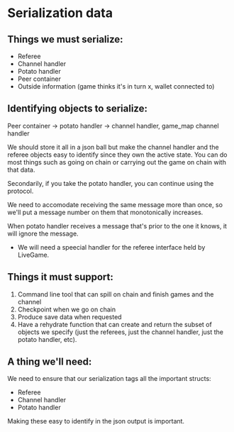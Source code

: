 Serialization data
====

Things we must serialize:
---

- Referee
- Channel handler
- Potato handler
- Peer container
- Outside information (game thinks it's in turn x, wallet connected to)

Identifying objects to serialize:
---
Peer container -> potato handler -> channel handler, game_map
channel handler

We should store it all in a json ball but make the channel handler and the referee
objects easy to identify since they own the active state.  You can do most things
such as going on chain or carrying out the game on chain with that data.

Secondarily, if you take the potato handler, you can continue using the protocol.

We need to accomodate receiving the same message more than once, so we'll put a
message number on them that monotonically increases.

When potato handler receives a message that's prior to the one it knows, it will
ignore the message.

- We will need a speecial handler for the referee interface held by LiveGame.

Things it must support:
---

1) Command line tool that can spill on chain and finish games and the channel
2) Checkpoint when we go on chain
3) Produce save data when requested
4) Have a rehydrate function that can create and return the subset of objects
   we specify (just the referees, just the channel handler, just the potato
   handler, etc).

A thing we'll need:
---

We need to ensure that our serialization tags all the important structs:
- Referee
- Channel handler
- Potato handler

Making these easy to identify in the json output is important.
